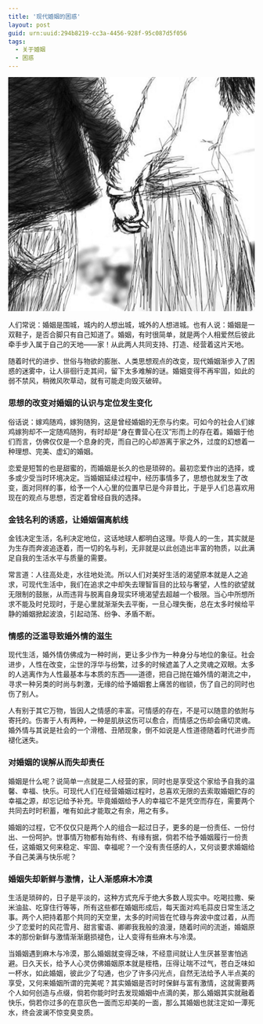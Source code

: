```yaml
---
title: '现代婚姻的困惑'
layout: post
guid: urn:uuid:294b8219-cc3a-4456-928f-95c087d5f056
tags:
  - 关于婚姻
  - 困惑
---
```



[![](/media/files/2007/10/14/hydkh.png)](http://7vikpt.com1.z0.glb.clouddn.com/hydkh.png)

人们常说：婚姻是围城，城内的人想出城，城外的人想进城。也有人说：婚姻是一双鞋子，是否合脚只有自己知道了。婚姻，有时很简单，就是两个人相爱然后彼此牵手步入属于自己的天地——家！从此两人共同支持、打造、经营着这片天地。

随着时代的进步、世俗与物欲的膨胀、人类思想观点的改变，现代婚姻渐步入了困惑的迷雾中，让人徘徊行走其间，留下太多难解的谜。婚姻变得不再牢固，如此的弱不禁风，稍微风吹草动，就有可能走向毁灭破碎。

### 思想的改变对婚姻的认识与定位发生变化

俗话说：嫁鸡随鸡，嫁狗随狗，这是曾经婚姻的无奈与约束。可如今的社会人们嫁鸡嫁狗却不一定随鸡随狗，有时却是“身在曹营心在汉”形而上的存在着。婚姻于他们而言，仿佛仅仅是一个息身的壳，而自己的心却游离于家之外，过度的幻想着一种理想、完美、虚幻的婚姻。

恋爱是短暂的也是甜蜜的，而婚姻是长久的也是琐碎的。最初恋爱作出的选择，或多或少受当时环境决定。当婚姻延续过程中，经历事情多了，思想也就发生了改变，面对同样的事，给予一个人心里的位置早已是今非昔比，于是乎人们总喜欢用现在的观点与思想，否定着曾经自我的选择。

### 金钱名利的诱惑，让婚姻偏离航线

金钱决定生活，名利决定地位，这话地球人都明白这理。毕竟人的一生，其实就是为生存而奔波追逐着，而一切的名与利，无非就是以此创造出丰富的物质，以此满足自我的生活水平与质量的需要。

常言道：人往高处走，水往地处流。所以人们对美好生活的渴望原本就是人之追求，可现代生活中，我们在追求之中却失去理智盲目的比较与奢望，人性的欲望就无限制的鼓胀，从而违背与脱离自身现实环境渴望去超越一个极限。当心中所想所求不能及时兑现时，于是心里就渐渐失去平衡，一旦心理失衡，总在太多时候给平静的婚姻掀起波浪，引起动荡、纷争、矛盾不断。

### 情感的泛滥导致婚外情的滋生

现代生活，婚外情仿佛成为一种时尚，更让多少作为一种身分与地位的象征。社会进步，人性在改变，尘世的浮华与纷繁，过多的时候遮盖了人之灵魂之双眼。太多的人逃离作为人性最基本与本质的东西——道德，把自己抛在婚外情的潮流之中，寻求一种另类的时尚与刺激，无缘的给予婚姻套上痛苦的枷锁，伤了自己的同时也伤了别人。

人有别于其它万物，皆因人之情感的丰富。可情感的存在，不是可以随意的依附与寄托的。伤害于人有两种，一种是肌肤这伤可以愈合，而情感之伤却会痛切灵魂。婚外情与其说是社会的一个滑稽、丑陋现象，倒不如说是人性道德随着时代进步而褪化迷失。

### 对婚姻的误解从而失却责任

婚姻是什么呢？说简单一点就是二人经营的家，同时也是享受这个家给予自我的温馨、幸福、快乐。可现代人们在经营婚姻过程时，总喜欢无限的去索取婚姻贮存的幸福之源，却忘记给予补充。毕竟婚姻给予人的幸福它不是凭空而存在，需要两个共同去时时积蓄，唯有如此才能取之有余，用之有多。

婚姻的过程，它不仅仅只是两个人的组合一起过日子，更多的是一份责任、一份付出、一份呵护。世事情万物都有始有终、有缘有据，倘若不给予婚姻履行一份责任，这婚姻又何来稳定、牢固、幸福呢？一个没有责任感的人，又何谈要求婚姻给予自己美满与快乐呢？

### 婚姻失却新鲜与激情，让人渐感麻木冷漠

生活是琐碎的，日子是平淡的，这种方式充斥于绝大多数人现实中。吃喝拉撒、柴米油盐、吃穿住行等等，所有这些都在婚姻形成后，每天面对鸡毛蒜皮日常生活之事。两个人把持着那个共同的天空里，太多的时间皆在忙碌与奔波中度过着，从而少了恋爱时的风花雪月、甜言蜜语、卿卿我我般的浪漫，随着时间的流逝，婚姻原本的那份新鲜与激情渐渐磨损褪色，让人变得有些麻木与冷漠。

当婚姻遇到麻木与冷漠，那么婚姻就变得乏味，不经意间就让人生厌甚至害怕逃避。日久天长，给予人心灵仿佛婚姻原本就是桎梏，压得让喘不过气，苍白乏味如一杯水，如此婚姻，彼此少了勾通，也少了许多闪光点，自然无法给予人半点美的享受，又何来婚姻所谓的完美呢？其实婚姻是否时时保鲜与富有激情，这就需要两个人如何创造与点缀，倘若你能时时去发现婚姻中点滴的美，那么婚姻其实就融着快乐，倘若你过多的在意灰色一面而忘却美的一面，那么其婚姻也就注定如一潭死水，终会波澜不惊变臭变质。